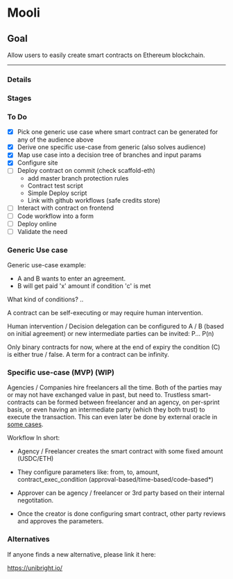 # Mooli

## Goal

Allow users to easily create smart contracts on Ethereum blockchain. 

---

### Details



### Stages



### To Do

- [x] Pick one generic use case where smart contract can be generated for any of the audience above
- [x] Derive one specific use-case from generic (also solves audience)
- [x] Map use case into a decision tree of branches and input params
- [x] Configure site
- [ ] Deploy contract on commit (check scaffold-eth)
  - add master branch protection rules
  - Contract test script 
  - Simple Deploy script
  - Link with github workflows (safe credits store)
- [ ] Interact with contract on frontend
- [ ] Code workflow into a form
- [ ] Deploy online
- [ ] Validate the need

### Generic Use case

Generic use-case example: 
- A and B wants to enter an agreement.
- B will get paid 'x' amount if condition 'c' is met

What kind of conditions?
..

A contract can be self-executing or may require human intervention.

Human intervention / Decision delegation can be configured to A / B (based on initial agreement)
or
new intermediate parties can be invited:
P... P(n)

Only binary contracts for now, where at the end of expiry the condition (C) is either true / false. A term for a contract can be infinity.

### Specific use-case (MVP) (WIP)

Agencies / Companies hire freelancers all the time. Both of the parties may or may not have exchanged value in past, but need to. Trustless smart-contracts can be formed between freelancer and an agency, on per-sprint basis, or even having an intermediate party (which they both trust) to execute the transaction. This can even later be done by external oracle in [some cases](https://blog.chain.link/44-ways-to-enhance-your-smart-contract-with-chainlink/#).

Workflow In short:

- Agency / Freelancer creates the smart contract with some fixed amount (USDC/ETH)

- They configure parameters like: from, to, amount, contract_exec_condition (approval-based/time-based/code-based*)

- Approver can be agency / freelancer or 3rd party based on their internal negotitation.

- Once the creator is done configuring smart contract, other party reviews and approves the parameters.


### Alternatives

If anyone finds a new alternative, please link it here:

https://unibright.io/